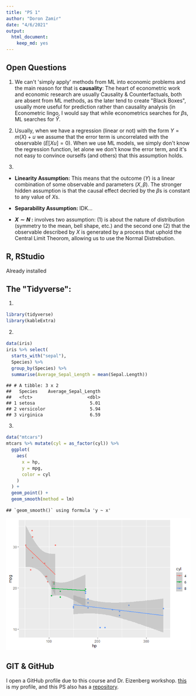 ```yaml
---
title: "PS 1"
author: "Doron Zamir"
date: "4/6/2021"
output:
  html_document: 
    keep_md: yes
---
```




## Open Questions

1. We can't 'simply apply' methods from ML into economic problems and the main reason for that is __causality__: The heart of econometric work and economic research are usually Causality & Counterfactuals, both are absent from ML methods, as the later tend to create "Black Boxes", usually more useful for prediction rather than causality analysis (in Econometric lingo, I would say that while econometrics searches for $\beta$s, ML searches for $\hat{Y}$.

2. Usually, when we have a regression (linear or not) with the form $Y = m(X) + u$ we assume that the error term is uncorrelated with the observable ($E[Xu ] = 0$). When we use ML models, we simply don't know the regression function, let alone we don't know the error term, and it's not easy to convince ourselfs (and others) that this assumption holds.

3.  
+ __Linearity Assumption:__ This means that the outcome ($Y$) is a linear combination of some observable and parameters ($X,\beta$). The stronger hidden assumption is that the causal effect decried by the $\beta$s is constant to any value of $X$s.
+ __Separability Assumption:__ IDK...

+ __$X \sim N$ :__ involves two assumption: (1) is about the nature of distribution (symmetry to the mean, bell shape, etc.) and the second one (2) that the observable described by $X$ is generated by a process that uphold the Central Limit Theorom, allowing us to use the Normal Distrebution. 

## R, RStudio 
Already installed

## The "Tidyverse":

1. 

```r
library(tidyverse)
library(kableExtra)
```
2.

```r
data(iris)
iris %>% select(
  starts_with("sepal"),
  Species) %>%
  group_by(Species) %>% 
  summarise(Average_Sepal_Length = mean(Sepal.Length))
```

```
## # A tibble: 3 x 2
##   Species    Average_Sepal_Length
##   <fct>                     <dbl>
## 1 setosa                     5.01
## 2 versicolor                 5.94
## 3 virginica                  6.59
```

3. 

```r
data("mtcars")
mtcars %>% mutate(cyl = as_factor(cyl)) %>% 
  ggplot(
    aes(
      x = hp,
      y = mpg,
      color = cyl
    )
  ) +
  geom_point() +
  geom_smooth(method = lm)
```

```
## `geom_smooth()` using formula 'y ~ x'
```

![](ML4ECON_ASSIGMENT_1_files/figure-html/unnamed-chunk-3-1.png)<!-- -->

## GIT & GitHub

I open a GitHub profile due to this course and Dr. Eizenberg workshop. [this](https://github.com/zamirD123) is my profile, and this PS also has a [repository](https://github.com/zamirD123/ML4ECON_ASSIGMENT_1.git).


